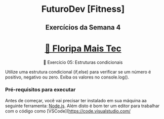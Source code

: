 <h1 align="center"> FuturoDev [Fitness] </h1>

<h2 align="center"> Exercícios da Semana 4</h2>

<h1 align="center">
    <a href="https://floripamaistec.pmf.sc.gov.br/">🔗 Floripa Mais Tec</a>
</h1>
<p align="center">🚀 Exercício 05: Estruturas condicionais</p>

<p>Utilize uma estrutura condicional (if,else) para verificar se um número é positivo, negativo ou zero. Exiba os valores no console.log().</p>


### Pré-requisitos para executar

Antes de começar, você vai precisar ter instalado em sua máquina aa seguinte ferramenta:
[Node.js](https://nodejs.org/en/). 
Além disto é bom ter um editor para trabalhar com o código como [VSCode](https://code.visualstudio.com/